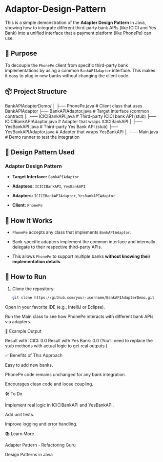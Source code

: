 # Adaptor-Design-Pattern

This is a simple demonstration of the **Adapter Design Pattern** in Java, showing how to integrate different third-party bank APIs (like ICICI and Yes Bank) into a unified interface that a payment platform (like PhonePe) can use.

## 🧠 Purpose

To decouple the `PhonePe` client from specific third-party bank implementations by using a common `BankAPIAdaptor` interface. This makes it easy to plug in new banks without changing the client code.

## 📦 Project Structure

BankAPIAdapterDemo/
│
├── PhonePe.java # Client class that uses BankAPIAdaptor
├── BankAPIAdaptor.java # Target interface (common contract)
│
├── ICICIBankAPI.java # Third-party ICICI bank API (stub)
├── ICICIBankAPIAdaptor.java # Adapter that wraps ICICIBankAPI
│
├── YesBankAPI.java # Third-party Yes Bank API (stub)
├── YesBankAPIAdaptor.java # Adapter that wraps YesBankAPI
│
└── Main.java # Demo runner to test the integration

## 🧩 Design Pattern Used

### Adapter Design Pattern

- **Target Interface:** `BankAPIAdaptor`
  
- **Adaptees:** `ICICIBankAPI`, `YesBankAPI`
  
- **Adapters:** `ICICIBankAPIAdaptor`, `YesBankAPIAdaptor`
  
- **Client:** `PhonePe`

## 🚀 How It Works

- `PhonePe` accepts any class that implements `BankAPIAdaptor`.
  
- Bank-specific adapters implement the common interface and internally delegate to their respective third-party APIs.
  
- This allows `PhonePe` to support multiple banks **without knowing their implementation details**.

## 🔧 How to Run

1. Clone the repository:
   ```bash
   git clone https://github.com/your-username/BankAPIAdapterDemo.git
Open in your favorite IDE (e.g., IntelliJ or Eclipse).

Run the Main class to see how PhonePe interacts with different bank APIs via adapters.

📌 Example Output

Result with ICICI: 0.0
Result with Yes Bank: 0.0
(You’ll need to replace the stub methods with actual logic to get real outputs.)

✅ Benefits of This Approach

Easy to add new banks.

PhonePe code remains unchanged for any bank integration.

Encourages clean code and loose coupling.

🛠️ To Do

Implement real logic in ICICIBankAPI and YesBankAPI.

Add unit tests.

Improve logging and error handling.

📚 Learn More

Adapter Pattern - Refactoring Guru

Design Patterns in Java


